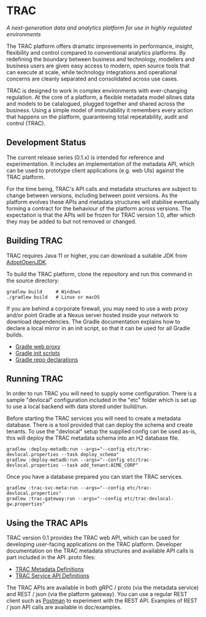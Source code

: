 # TRAC

*A next-generation data and analytics platform for use in highly regulated environments*


The TRAC platform offers dramatic improvements in performance, insight,
flexibility and control compared to conventional analytics platforms. By 
redefining the boundary between business and technology, modellers and
business users are given easy access to modern, open source tools that can
execute at scale, while technology integrations and operational concerns are
cleanly separated and consolidated across use cases.

TRAC is designed to work in complex environments with ever-changing regulation.
At the core of a platform, a flexible metadata model allows data and models to
be catalogued, plugged together and shared across the business. Using a simple
model of immutability it remembers every action that happens on the platform,
guaranteeing total repeatability, audit and control (TRAC).


## Development Status

The current release series (0.1.x) is intended for reference and experimentation.
It includes an implementation of the metadata API, which can be used to
prototype client applications (e.g. web UIs) against the TRAC platform.

For the time being, TRAC's API calls and metadata structures are subject to
change between versions, including between point versions. As the platform
evolves these APIs and metadata structures will stabilise eventually forming
a contract for the behaviour of the platform across versions. The expectation
is that the APIs will be frozen for TRAC version 1.0, after which they may
be added to but not removed or changed.


## Building TRAC

TRAC requires Java 11 or higher, you can download a suitable JDK from
[AdoptOpenJDK](https://adoptopenjdk.net/).

To build the TRAC platform, clone the repository and run this command
in the source directory:

    gradlew build     # Windows
    ./gradlew build   # Linux or macOS
    
If you are behind a corporate firewall, you may need to use a web proxy and/or
point Gradle at a Nexus server hosted inside your network to download 
dependencies. The Gradle documentation explains how to declare a local mirror
in an init script, so that it can be used for all Gradle builds.

* [Gradle web proxy](https://docs.gradle.org/current/userguide/build_environment.html#sec:accessing_the_web_via_a_proxy)
* [Gradle init scripts](https://docs.gradle.org/current/userguide/init_scripts.html)
* [Gradle repo declarations](https://docs.gradle.org/current/userguide/declaring_repositories.html)


## Running TRAC

In order to run TRAC you will need to supply some configuration. There is a
sample "devlocal" configuration included in the "etc" folder which is set up
to use a local backend with data stored under build/run.

Before starting the TRAC services you will need to create a metadata database.
There is a tool provided that can deploy the schema and create tenants. To use
the "devlocal" setup the supplied config can be used as-is, this will deploy
the TRAC metadata schema into an H2 database file.

    gradlew :deploy-metadb:run --args="--config etc/trac-devlocal.properties --task deploy_schema"
    gradlew :deploy-metadb:run --args="--config etc/trac-devlocal.properties --task add_tenant:ACME_CORP"

Once you have a database prepared you can start the TRAC services.

    gradlew :trac-svc-meta:run --args="--config etc/trac-devlocal.properties"
    gradlew :trac-gateway:run --args="--config etc/trac-devlocal-gw.properties"


## Using the TRAC APIs

TRAC version 0.1 provides the TRAC web API, which can be used for developing
user-facing applications on the TRAC platform. Developer documentation on the
TRAC metadata structures and available API calls is part included in the API
.proto files:

* [TRAC Metadata Definitions](./trac-api/trac-metadata/src/main/proto/trac/metadata)
* [TRAC Service API Definitions](./trac-api/trac-services/src/main/proto/trac/api/meta)

The TRAC APIs are available in both gRPC / proto (via the metadata service) and
REST / json (via the platform gateway). You can use a regular REST client such
as [Postman](https://www.postman.com/) to experiment with the REST API. Examples
of REST / json API calls are available in doc/examples.
